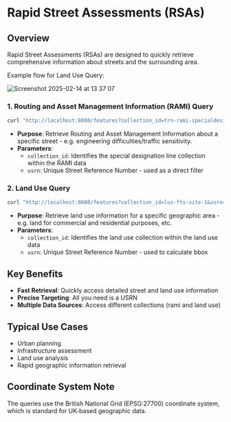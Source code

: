 # Rapid Street Assessments (RSAs)

## Overview

Rapid Street Assessments (RSAs) are designed to quickly retrieve comprehensive information about streets and the surrounding area.

Example flow for Land Use Query:

![Screenshot 2025-02-14 at 13 37 07](https://github.com/user-attachments/assets/7d05f8f4-cb00-490d-ab88-926bec951c69)


### 1. Routing and Asset Management Information (RAMI) Query

```bash
curl "http://localhost:8080/features?collection_id=trn-rami-specialdesignationline-1&usrn=8100239"
```

- **Purpose**: Retrieve Routing and Asset Management Information about a specific street - e.g. engineering difficulties/traffic sensitivity. 
- **Parameters**:
  - `collection_id`: Identifies the special designation line collection within the RAMI data
  - `usrn`: Unique Street Reference Number - used as a direct filter

### 2. Land Use Query

```bash
curl "http://localhost:8080/features?collection_id=lus-fts-site-1&usrn=11720125"
```

- **Purpose**: Retrieve land use information for a specific geographic area - e.g. land for commercial and residential purposes, etc. 
- **Parameters**:
  - `collection_id`: Identifies the land use collection within the land use data
  - `usrn`: Unique Street Reference Number - used to calculate bbox

## Key Benefits

- **Fast Retrieval**: Quickly access detailed street and land use information
- **Precise Targeting**: All you need is a USRN
- **Multiple Data Sources**: Access different collections (rami and land use)

## Typical Use Cases

- Urban planning
- Infrastructure assessment
- Land use analysis
- Rapid geographic information retrieval

## Coordinate System Note

The queries use the British National Grid (EPSG:27700) coordinate system, which is standard for UK-based geographic data.
